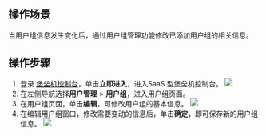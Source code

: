 ## 操作场景
当用户组信息发生变化后，通过用户组管理功能修改已添加用户组的相关信息。


## 操作步骤
1. 登录 [堡垒机控制台](https://console.cloud.tencent.com/dsgc/bh)，单击**立即进入**，进入SaaS 型堡垒机控制台。
![](https://qcloudimg.tencent-cloud.cn/raw/b2f6673b0cad7c2f423a6b6e287179af.png)
2. 在左侧导航选择**用户管理** > **用户组**，进入用户组页面。
3. 在用户组页面，单击**编辑**，可修改用户组的基本信息。
![](https://main.qcloudimg.com/raw/837d92710d8b285dd3b10876597d2ee4.png)
4. 在编辑用户组窗口，修改需要变动的信息后，单击**确定**，即可保存新的用户组信息。
 ![](https://main.qcloudimg.com/raw/eb815cc1641ec57f42cd57013e8cc7f7.png)
